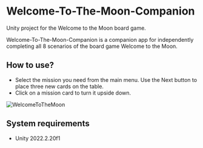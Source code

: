 # Welcome-To-The-Moon-Companion

Unity project for the Welcome to the Moon board game.

Welcome-To-The-Moon-Companion is a companion app for independently completing all 8 scenarios of the board game Welcome to the Moon.

## How to use?
- Select the mission you need from the main menu. Use the Next button to place three new cards on the table.
- Click on a mission card to turn it upside down.

![WelcomeToTheMoon](https://github.com/Cheshiriks/Welcome-To-The-Moon-Companion/assets/50615459/fec51a08-5830-4656-9c9a-063b6c2cf209)

## System requirements
- Unity 2022.2.20f1
